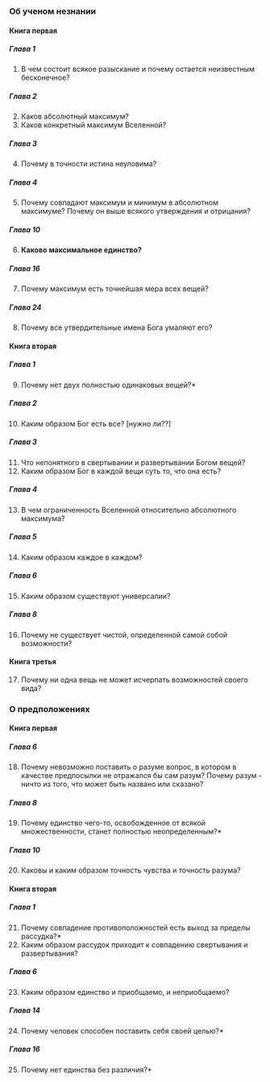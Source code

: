 ### Об ученом незнании
#### Книга первая
##### Глава 1
1. В чем состоит всякое разыскание и почему остается неизвестным бесконечное?
##### Глава 2
2. Каков абсолютный максимум? 
3. Каков конкретный максимум Вселенной?
##### Глава 3
4. Почему в точности истина неуловима?
##### Глава 4
5. Почему совпадают максимум и минимум в абсолютном максимуме? Почему он выше всякого утверждения и отрицания?
##### Глава 10
6. **Каково максимальное единство?**
##### Глава 16
7. Почему максимум есть точнейшая мера всех вещей?
##### Глава 24
8. Почему все утвердительные имена Бога умаляют его?
#### Книга вторая
##### Глава 1
9. Почему нет двух полностью одинаковых вещей?*
##### Глава 2
10. Каким образом Бог есть все? [нужно ли??]
##### Глава 3
11. Что непонятного в свертывании и развертывании Богом вещей?
12. Каким образом Бог в каждой вещи суть то, что она есть?
##### Глава 4
13. В чем ограниченность Вселенной относительно абсолютного максимума?
##### Глава 5
14. Каким образом каждое в каждом?
##### Глава 6
15. Каким образом существуют универсалии?
##### Глава 8
16. Почему не существует чистой, определенной самой собой возможности?
#### Книга третья
17. Почему ни одна вещь не может исчерпать возможностей своего вида?
### О предположениях
#### Книга первая
##### Глава 6
18. Почему невозможно поставить о разуме вопрос, в котором в качестве предпосылки не отражался бы сам разум? Почему разум - ничто из того, что может быть названо или сказано?
##### Глава 8
19. Почему единство чего-то, освобожденное от всякой множественности, станет полностью неопределенным?*
##### Глава 10
20. Каковы и каким образом точность чувства и точность разума?
#### Книга вторая
##### Глава 1
21. Почему совпадение противоположностей есть выход за пределы рассудка?*
22. Каким образом рассудок приходит к совпадению свертывания и развертывания?
##### Глава 6
23. Каким образом единство и приобщаемо, и неприобщаемо?
##### Глава 14
24. Почему человек способен поставить себя своей целью?*
##### Глава 16
25. Почему нет единства без различия?*